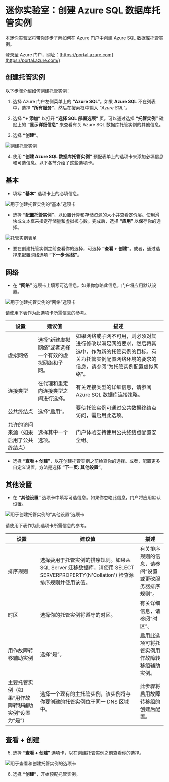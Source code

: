 ﻿# 迷你实验室：创建 Azure SQL 数据库托管实例

本迷你实验室将带你逐步了解如何在 Azure 门户中创建 Azure SQL 数据库托管实例。

登录至 Azure 门户，网址：[https://portal.azure.com](https://portal.azure.com/)

## 创建托管实例

以下步骤介绍如何创建托管实例：

1. 选择 Azure 门户左侧菜单上的 **“Azure SQL”**。如果 **Azure SQL** 不在列表中，选择 **“所有服务”**，然后在搜索框中输入 *“Azure SQL”*。

2. 选择 **“+ 添加”** 以打开 **“选择 SQL 部署选项”** 页。可以通过选择 **“托管实例”** 磁贴上的 **“显示详细信息”** 来查看有关 Azure SQL 数据库托管实例的其他信息。

3. 选择 **“创建”**。

![创建托管实例](../../Linked_Image_Files/demo_managed_sql_image1.png)

4. 使用 **“创建 Azure SQL 数据库托管实例”** 预配表单上的选项卡来添加必填信息和可选信息。以下各节介绍了这些选项卡。

## 基本

* 填写 **“基本”** 选项卡上的必填信息。

![用于创建托管实例的“基本”选项卡](../../Linked_Image_Files/demo_managed_sql_image2.png)

* 选择 **“配置托管实例”**，以设置计算和存储资源的大小并查看定价层。使用滑块或文本框来指定存储量和虚拟核心数。完成后，选择 **“应用”** 以保存你的选择。

![托管实例表单](../../Linked_Image_Files/demo_managed_sql_image3.png)

* 要在创建托管实例之前查看你的选择，可选择 **“查看 + 创建”**。或者，通过选择来配置网络选项 **“下一步:网络”**。

## 网络

* 在 **“网络”** 选项卡上填写可选信息。如果你忽略此信息，门户将应用默认设置。

![用于创建托管实例的“网络”选项卡](../../Linked_Image_Files/demo_managed_sql_image4.png)

请使用下表作为此选项卡所需信息的参考。

| 设置 | 建议值 | 描述  |
|---------------------------------------------------|---------------------------------------------------------------------------------|------------------------------------------------------------------------------------------------------------------------------------------------------------------------------------------------------------------------------------------------------------------------------------------------------------------------------|
| 虚拟网络 | 选择“新建虚拟网络”或者选择一个有效的虚拟网络和子网。 | 如果网络或子网不可用，则必须对其进行修改以满足网络要求，然后将其选中，作为新的托管实例的目标。有关为托管实例配置网络环境的要求的信息，请参阅“为托管实例配置虚拟网络”。 |
| 连接类型 | 在代理和重定向连接类型之间进行选择。 | 有关连接类型的详细信息，请参阅 Azure SQL 数据库连接策略。 |
| 公共终结点 | 选择“启用”。 | 要使托管实例可通过公共数据终结点访问，需启用此选项。 |
| 允许的访问来源（如果启用了公共终结点） | 选择其中一个选项。 | 门户体验支持使用公共终结点配置安全组。<br>  |

* 选择 **“查看 + 创建”**，以在创建托管实例之前检查你的选择。或者，配置更多自定义设置，方法是选择 **“下一页: 其他设置”**。

## 其他设置

* 在 **“其他设置”** 选项卡中填写可选信息。如果你忽略此信息，门户将应用默认设置。

![用于创建托管实例的“其他设置”选项卡](../../Linked_Image_Files/demo_managed_sql_image5.png)

请使用下表作为此选项卡所需信息的参考。

| 设置 | 建议值 | 描述  |
|-----------------------------------------------------------------------|------------------------------------------------------------------------------------------------------------------------------------------------------------------------------------------------------------|-----------------------------------------------------------------------------------------------------------------------------------------------------------------------|
| 排序规则 | 选择要用于托管实例的排序规则。如果从 SQL Server 迁移数据库，请使用 SELECT SERVERPROPERTY(N'Collation') 检查源排序规则并使用该值。 | 有关排序规则的信息，请参阅“设置或更改服务器排序规则”。 |
| 时区 | 选择你的托管实例将遵守的时区。 | 有关详细信息，请参阅“时区”。 |
| 用作故障转移辅助实例 | 选择“是”。 | 启用此选项可将托管实例用作故障转移组辅助实例。 |
| 主要托管实例（如果“用作故障转移辅助实例”设置为“是”） | 选择一个现有的主托管实例，该实例将与你要创建的托管实例位于同一 DNS 区域中。 | 此步骤将启用故障转移组的创建后配置。  |


## 查看 + 创建

5. 选择 **“查看 + 创建”** 选项卡，以在创建托管实例之前查看你的选择。

![用于查看和创建托管实例的选项卡](../../Linked_Image_Files/demo_managed_sql_image6.png)

6. 选择 **“创建”**，开始预配托管实例。

 
